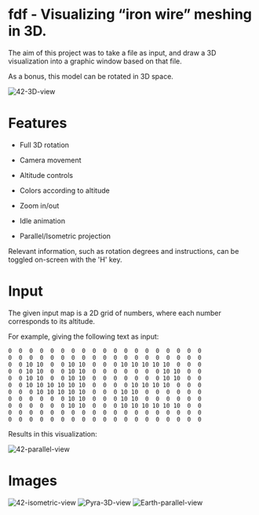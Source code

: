 # fdf - Visualizing “iron wire” meshing in 3D.

The aim of this project was to take a file as input, and draw a 3D visualization into a graphic window based on that file.

As a bonus, this model can be rotated in 3D space.

![42-3D-view](https://github.com/salahadawi/fdf/blob/master/images/42-3D.png)
# Features

* Full 3D rotation

* Camera movement

* Altitude controls

* Colors according to altitude

* Zoom in/out

* Idle animation

* Parallel/Isometric projection

Relevant information, such as rotation degrees and instructions, can be toggled on-screen with the 'H' key.

# Input

The given input map is a 2D grid of numbers, where each number corresponds to its altitude.

For example, giving the following text as input:
```
0  0  0  0  0  0  0  0  0  0  0  0  0  0  0  0  0  0  0
0  0  0  0  0  0  0  0  0  0  0  0  0  0  0  0  0  0  0
0  0 10 10  0  0 10 10  0  0  0 10 10 10 10 10  0  0  0
0  0 10 10  0  0 10 10  0  0  0  0  0  0  0 10 10  0  0
0  0 10 10  0  0 10 10  0  0  0  0  0  0  0 10 10  0  0
0  0 10 10 10 10 10 10  0  0  0  0 10 10 10 10  0  0  0
0  0  0 10 10 10 10 10  0  0  0 10 10  0  0  0  0  0  0
0  0  0  0  0  0 10 10  0  0  0 10 10  0  0  0  0  0  0
0  0  0  0  0  0 10 10  0  0  0 10 10 10 10 10 10  0  0
0  0  0  0  0  0  0  0  0  0  0  0  0  0  0  0  0  0  0
0  0  0  0  0  0  0  0  0  0  0  0  0  0  0  0  0  0  0
```

Results in this visualization:

![42-parallel-view](https://github.com/salahadawi/fdf/blob/master/images/42-2D.png)

# Images
![42-isometric-view](https://github.com/salahadawi/fdf/blob/master/images/42-ISO.png)
![Pyra-3D-view](https://github.com/salahadawi/fdf/blob/master/images/Pyra-3D.png)
![Earth-parallel-view](https://github.com/salahadawi/fdf/blob/master/images/Earth-3D.png)
